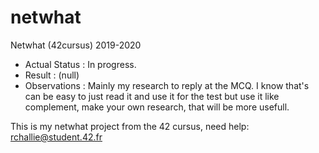 # netwhat
Netwhat (42cursus) 2019-2020

- Actual Status : In progress.
- Result        : (null)
- Observations : Mainly my research to reply at the MCQ. I know that's can be easy to just read it and use it for the test but use it like complement, make your own research, that will be more usefull.

This is my netwhat project from the 42 cursus,
need help:
rchallie@student.42.fr
